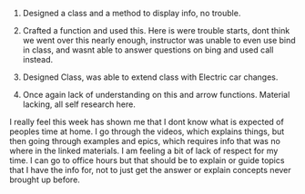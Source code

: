 1. Designed a class and a method to display info, no trouble.

2. Crafted a function and used this. Here is were trouble starts, dont think we went over this nearly enough, instructor was unable to even use bind in class, and wasnt able to answer questions on bing and used call instead.

3. Designed Class, was able to extend class with Electric car changes.

4. Once again lack of understanding on this and arrow functions. Material lacking, all self research here.

I really feel this week has shown me that I dont know what is expected of peoples time at home. I go through the videos, which explains things, but then going through examples and epics, which requires info that was no where in the linked materials. I am feeling a bit of lack of respect for my time. I can go to office hours but that should be to explain or guide topics that I have the info for, not to just get the answer or explain concepts never brought up before.
